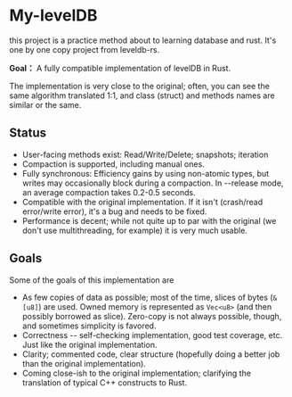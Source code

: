 # My-levelDB
this project is a practice method about to learning database and rust.
It's one by one copy project from leveldb-rs.

**Goal：** A fully compatible implementation of levelDB in Rust.

The implementation is very close to the original; often, you can see the same algorithm translated 1:1, and class (struct) and methods names are similar or the same.


## Status

* User-facing methods exist: Read/Write/Delete; snapshots; iteration
* Compaction is supported, including manual ones.
* Fully synchronous: Efficiency gains by using non-atomic types, but writes may
  occasionally block during a compaction. In --release mode, an average compaction
  takes 0.2-0.5 seconds.
* Compatible with the original implementation. If it isn't (crash/read error/write error), it's a bug and needs to be fixed.
* Performance is decent; while not quite up to par with the original (we don't use multithreading, for example) it is very much usable.

## Goals

Some of the goals of this implementation are

* As few copies of data as possible; most of the time, slices of bytes (`&[u8]`)
  are used. Owned memory is represented as `Vec<u8>` (and then possibly borrowed
  as slice). Zero-copy is not always possible, though, and sometimes simplicity is favored.
* Correctness -- self-checking implementation, good test coverage, etc. Just
  like the original implementation.
* Clarity; commented code, clear structure (hopefully doing a better job than
  the original implementation).
* Coming close-ish to the original implementation; clarifying the translation of
  typical C++ constructs to Rust.

